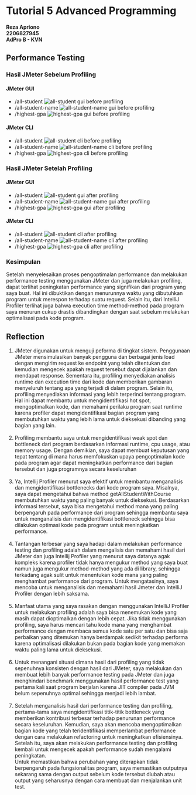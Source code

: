 # Tutorial 5 Advanced Programming
__Reza Apriono__ </br>
__2206827945__</br>
__AdPro B - KVN__</br>

## Performance Testing
### Hasil JMeter Sebelum Profiling
#### JMeter GUI
- /all-student
![all-student gui before profiling](https://media.discordapp.net/attachments/1095957334049693718/1217050759162626109/image.png?ex=66029dd8&is=65f028d8&hm=c11e18647e4cb6a1c6c62c30e5dbf98baad71e311d4e443abe8643d22745c78f&=&format=webp&quality=lossless&width=1662&height=889)
- /all-student-name
![all-student-name gui before profiling](https://media.discordapp.net/attachments/1095957334049693718/1217151276324880474/image.png?ex=6602fb75&is=65f08675&hm=fc74a8bcf7a85423d81eb04342fb9bfdc3e88e0b6a5581417a7c2396c6a7fb2f&=&format=webp&quality=lossless&width=1669&height=889)
- /highest-gpa
![highest-gpa gui before profiling](https://media.discordapp.net/attachments/1095957334049693718/1217152068897341508/image.png?ex=6602fc32&is=65f08732&hm=784336bcd6ad83ef2860aaf5c85d4c0cb893f05db635bd13185cc44a80d92111&=&format=webp&quality=lossless&width=1665&height=889)

#### JMeter CLI
- /all-student
![all-student cli before profiling](https://cdn.discordapp.com/attachments/1095957334049693718/1217194347745771561/image.png?ex=66032392&is=65f0ae92&hm=2de4bac738538a6dc6936c97b61c44b2d5d9345becaa3d74ad1239808df7fffa&)
- /all-student-name
![all-student-name cli before profiling](https://cdn.discordapp.com/attachments/1095957334049693718/1217194378062463097/image.png?ex=6603239a&is=65f0ae9a&hm=e96cc5cff55c34a4db45e7ed7e442e89ebed184ee222bd0b83d5101d6cdacf38&)
- /highest-gpa
![highest-gpa cli before profiling](https://cdn.discordapp.com/attachments/1095957334049693718/1217194413512458451/image.png?ex=660323a2&is=65f0aea2&hm=334b4ff95c3487017747c55b38259e331d41dc80cf621b8981cf548d276419bc&)

### Hasil JMeter Setelah Profiling
#### JMeter GUI
- /all-student
![all-student gui after profiling](https://cdn.discordapp.com/attachments/1095957334049693718/1217192222600986634/image.png?ex=66032198&is=65f0ac98&hm=ff6a1d9aabbdb9516684f9599bd1e9e056633eebff3edb379ad6106bf9f429a6&)
- /all-student-name
![all-student-name gui after profiling](https://cdn.discordapp.com/attachments/1095957334049693718/1217190766951137290/image.png?ex=6603203d&is=65f0ab3d&hm=5a051c717e8831c5191b8975281c8ae782c34f5fe55ae7b207b2f5013aa31e5e&)
- /highest-gpa
![highest-gpa gui after profiling](https://cdn.discordapp.com/attachments/1095957334049693718/1217191163484831864/image.png?ex=6603209b&is=65f0ab9b&hm=298b33b6d70b88c8c6311fdc826864ad2c344cbf6094ded02409f0a9d0e02b94&)

#### JMeter CLI
- /all-student
  ![all-student cli after profiling](https://cdn.discordapp.com/attachments/1095957334049693718/1217194546622890024/image.png?ex=660323c2&is=65f0aec2&hm=55128f46d2b52d24ed5482462518d765b4fb779545e03d928916a2eb7545f8a0&)
- /all-student-name
  ![all-student-name cli after profiling](https://cdn.discordapp.com/attachments/1095957334049693718/1217194582836772934/image.png?ex=660323ca&is=65f0aeca&hm=fe8eb134fe9074f6d977edd9b763b9625267fa7c9d04298d99ab88754c6e56b9&)
- /highest-gpa
  ![highest-gpa cli after profiling](https://cdn.discordapp.com/attachments/1095957334049693718/1217194608854040616/image.png?ex=660323d1&is=65f0aed1&hm=8bfa1914e7528a8ab5d8ac5341c2e033159bdd93be10278bb918b221aa2d399c&)

### Kesimpulan
Setelah menyelesaikan proses pengoptimalan performance dan melakukan performance testing menggunakan JMeter dan juga melakukan profiling, dapat terlihat peningkatan performance yang signifikan dari program yang saya buat. Hal ini dibuktikan dengan menurunnya waktu yang dibutuhkan program untuk merespon terhadap suatu request. Selain itu, dari IntelliJ Profiler terlihat juga bahwa execution time method-method pada program saya menurun cukup drastis dibandingkan dengan saat sebelum melakukan optimalisasi pada kode program.

## Reflection
1. JMeter digunakan untuk menguji peforma di tingkat sistem. Penggunaan JMeter mensimulasikan banyak pengguna dan berbagai jenis load dengan mengirim request ke endpoint yang telah ditentukan dan kemudian mengecek apakah request tersebut dapat dijalankan dan mendapat response. Sementara itu, profiling menyediakan analisis runtime dan execution time dari kode dan memberikan gambaran menyeluruh tentang apa yang terjadi di dalam program. Selain itu, profiling menyediakan informasi yang lebih terperinci tentang program. Hal ini dapat membantu untuk mengidentifikasi hot spot, mengoptimalkan kode, dan memahami perilaku program saat runtime karena profiler dapat mengidentifikasi bagian program yang membutuhkan waktu yang lebih lama untuk dieksekusi dibanding yang bagian yang lain.
<br></br>
2. Profiling membantu saya untuk mengidentifikasi weak spot dan bottleneck dari program berdasarkan informasi runtime, cpu usage, atau memory usage. Dengan demikian, saya dapat membuat keputusan yang tepat tentang di mana harus memfokuskan upaya pengoptimalan kode pada program agar dapat meningkatkan performance dari bagian tersebut dan juga programnya secara keseluruhan
<br></br>
3. Ya, Intellij Profiler menurut saya efektif untuk membantu menganalisis dan mengidentifikasi bottlenecks dari kode program saya. Misalnya, saya dapat mengetahui bahwa method getAllStudentWithCourse membutuhkan waktu yang paling banyak untuk dieksekusi. Berdasarkan informasi tersebut, saya bisa mengetahui method mana yang paling berpengaruh pada performance dari program sehingga membantu saya untuk menganalisis dan mengidentifikasi bottleneck sehingga bisa dilakukan optimasi kode pada program untuk meningkatkan performance.
<br></br>
4. Tantangan terbesar yang saya hadapi dalam melakukan performance testing dan profiling adalah dalam mengalisis dan memahami hasil dari JMeter dan juga Intellij Profiler yang menurut saya datanya agak kompleks karena profiler tidak hanya mengukur method yang saya buat namun juga mengukur method-method yang ada di library, sehingga terkadang agak sulit untuk menentukan kode mana yang paling menghambat performance dari program. Untuk mengatasinya, saya mencoba untuk menganalisis dan memahami hasil Jmeter dan IntelliJ Profiler dengan lebih saksama.
<br></br>
5. Manfaat utama yang saya rasakan dengan menggunakan IntelliJ Profiler untuk melakukan profiling adalah saya bisa menemukan kode yang masih dapat dioptimalkan dengan lebih cepat. Jika tidak menggunakan profiling, saya harus mencari tahu kode mana yang menghambat performance dengan membaca semua kode satu per satu dan bisa saja perbaikan yang ditemukan hanya berdampak sedikit terhadap performa karena optimalisasi dilakukan bukan pada bagian kode yang memakan waktu paling lama untuk dieksekusi.
<br></br>
6. Untuk menangani situasi dimana hasil dari profiling yang tidak sepenuhnya konsisten dengan hasil dari JMeter, saya melakukan dan membuat lebih banyak performance testing pada JMeter dan juga menghindari benchmark menggunakan hasil performance test yang pertama kali saat program berjalan karena JIT compiler pada JVM belum sepenuhnya optimal sehingga menjadi lebih lambat.
<br></br>
7. Setelah menganalisis hasil dari performance testing dan profiling, pertama-tama saya mengidentifikasi titik-titik bottleneck yang memberikan kontribusi terbesar terhadap penurunan performance secara keseluruhan. Kemudian, saya akan mencoba mengoptimalkan bagian kode yang telah teridentifikasi memperlambat performance dengan cara melakukan refactoring untuk meningkatkan efisiensinya. Setelah itu, saya akan melakukan performance testing dan profiling kembali untuk mengecek apakah performance sudah mengalami peningkatan.
<br> Untuk memastikan bahwa perubahan yang diterapkan tidak berpengaruh pada fungsionalitas program, saya memastikan outputnya sekarang sama dengan output sebelum kode tersebut diubah atau output yang seharusnya dengan cara membuat dan menjalankan unit test.